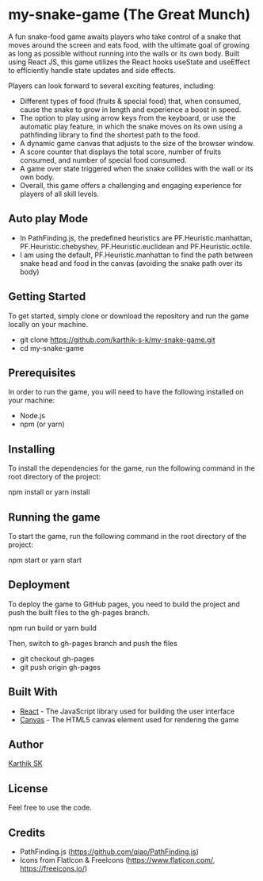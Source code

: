 # my-snake-game (The Great Munch)

A fun snake-food game awaits players who take control of a snake that moves around the screen and eats food, with the ultimate goal of growing as long as possible without running into the walls or its own body. Built using React JS, this game utilizes the React hooks useState and useEffect to efficiently handle state updates and side effects.

Players can look forward to several exciting features, including:

- Different types of food (fruits & special food) that, when consumed, cause the snake to grow in length and experience a boost in speed.
- The option to play using arrow keys from the keyboard, or use the automatic play feature, in which the snake moves on its own using a pathfinding library to find the shortest path to the food.
- A dynamic game canvas that adjusts to the size of the browser window.
- A score counter that displays the total score, number of fruits consumed, and number of special food consumed.
- A game over state triggered when the snake collides with the wall or its own body.
- Overall, this game offers a challenging and engaging experience for players of all skill levels.

## Auto play Mode

- In PathFinding.js, the predefined heuristics are PF.Heuristic.manhattan, PF.Heuristic.chebyshev, PF.Heuristic.euclidean and PF.Heuristic.octile.
- I am using the default, PF.Heuristic.manhattan to find the path between snake head and food in the canvas (avoiding the snake path over its body)

## Getting Started

To get started, simply clone or download the repository and run the game locally on your machine.

- git clone https://github.com/karthik-s-k/my-snake-game.git
- cd my-snake-game

## Prerequisites

In order to run the game, you will need to have the following installed on your machine:

- Node.js
- npm (or yarn)

## Installing

To install the dependencies for the game, run the following command in the root directory of the project:

npm install or yarn install

## Running the game

To start the game, run the following command in the root directory of the project:

npm start or yarn start

## Deployment

To deploy the game to GitHub pages, you need to build the project and push the built files to the gh-pages branch.

npm run build or yarn build

Then, switch to gh-pages branch and push the files

- git checkout gh-pages
- git push origin gh-pages

## Built With

- [React](https://reactjs.org/) - The JavaScript library used for building the user interface
- [Canvas](https://developer.mozilla.org/en-US/docs/Web/API/Canvas_API) - The HTML5 canvas element used for rendering the game

## Author

[Karthik SK](https://github.com/karthik-s-k)

## License

Feel free to use the code.

## Credits

- PathFinding.js (https://github.com/qiao/PathFinding.js)
- Icons from FlatIcon & FreeIcons (https://www.flaticon.com/, https://freeicons.io/)
